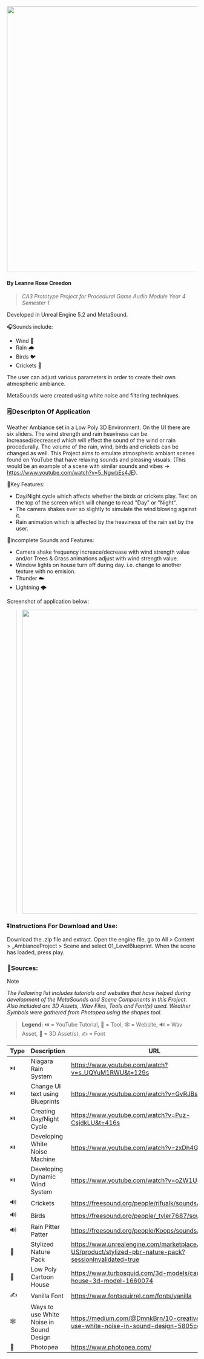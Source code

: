 <img src="https://github.com/LeanneCreedon/PGACA3LeanneCreedon/assets/78487811/b8d3b3fe-79aa-46d3-961b-04d3422a7dc6" width="700" />

#### By Leanne Rose Creedon ####

> _CA3 Prototype Project for Procedural Game Audio Module Year 4 Semester 1._

Developed in Unreal Engine 5.2 and MetaSound.

🎧Sounds include:

- Wind 🍂
- Rain 🌧️
- Birds 🐦
- Crickets 🦗

The user can adjust various parameters in order to create their own atmospheric ambiance.

MetaSounds were created using white noise and filtering techniques.

### 🗒️Descripton Of Application ###
Weather Ambiance set in a Low Poly 3D Environment. On the UI there are six sliders. The wind strength and rain heaviness can be increased/decreased which will effect the sound of the wind or rain procedurally. The volume of the rain, wind, birds and crickets can be changed as well. This Project aims to emulate atmospheric ambiant scenes found on YouTube that have relaxing sounds and pleasing visuals. (This would be an example of a scene with similar sounds and vibes -> https://www.youtube.com/watch?v=5_NgwbEs4JE).

🔑Key Features:
* Day/Night cycle which affects whether the birds or crickets play. Text on the top of the screen which will change to read "Day" or "Night".
* The camera shakes ever so slightly to simulate the wind blowing against it.
* Rain animation which is affected by the heaviness of the rain set by the user.

🚧Incomplete Sounds and Features:
* Camera shake frequency increace/decrease with wind strength value and/or Trees & Grass animations adjust with wind strength value.
* Window lights on house turn off during day. i.e. change to another texture with no emision.
* Thunder ☁️
* Lightning 🌩️

Screenshot of application below:

> <img src="https://github.com/LeanneCreedon/PGACA3LeanneCreedon/assets/78487811/02fd9a23-58d0-4021-abc6-3d142263e7b4" width="800" />

### ⏬Instructions For Download and Use:  ###
Download the .zip file and extract. Open the engine file, go to All > Content > _AmbianceProject > Scene and select 01_LevelBlueprint. When the scene has loaded, press play.

### 📔Sources: ###

> [!NOTE]
> _The Following list includes tutorials and websites that have helped during development of the MetaSounds and Scene Components in this Project._
> _Also included are 3D Assets, .Wav Files, Tools and Font(s) used. Weather Symbols were gathered from Photopea using the shapes tool._

> **Legend:** ⏯️ = YouTube Tutorial, 🔨 = Tool, 🕸️ = Website, 🔊 = Wav Asset, 🌲 = 3D Asset(s), ✍️ = Font

| Type | Description | URL |
| --- | --- | --- |
| ⏯️ | Niagara Rain System | https://www.youtube.com/watch?v=s_UQYuM1RWU&t=129s |
| ⏯️ | Change UI text using Blueprints | https://www.youtube.com/watch?v=GvRJBsCrkug |
| ⏯️ | Creating Day/Night Cycle | https://www.youtube.com/watch?v=Puz-CsjdkLU&t=416s |
| ⏯️ | Developing White Noise Machine | https://www.youtube.com/watch?v=zxDh4GtFsN8 |
| ⏯️ | Developing Dynamic Wind System | https://www.youtube.com/watch?v=oZW1U882mh4 |
| 🔊 | Crickets | https://freesound.org/people/rifualk/sounds/648470/ |
| 🔊 | Birds | https://freesound.org/people/_tyler7687/sounds/516773/ |
| 🔊 | Rain Pitter Patter | https://freesound.org/people/Koops/sounds/17877/ |
| 🌲 | Stylized Nature Pack | https://www.unrealengine.com/marketplace/en-US/product/stylized-pbr-nature-pack?sessionInvalidated=true |
| 🌲 | Low Poly Cartoon House | https://www.turbosquid.com/3d-models/cartoon-wood-house-3d-model-1660074 |
| ✍️ | Vanilla Font | https://www.fontsquirrel.com/fonts/vanilla |
| 🕸️ | Ways to use White Noise in Sound Design | https://medium.com/@DmnkBrn/10-creative-ways-to-use-white-noise-in-sound-design-5805cdb3aaff |
| 🔨 | Photopea | https://www.photopea.com/ |
